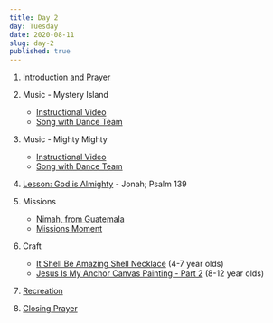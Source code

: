 ```yaml
---
title: Day 2
day: Tuesday
date: 2020-08-11
slug: day-2
published: true
---
```


1. [Introduction and Prayer](https://s3.wasabisys.com/coventrypca.church/vbs/2020/day-2/intro.mp4)
2. Music - Mystery Island

   - [Instructional Video](https://s3.wasabisys.com/coventrypca.church/vbs/2020/day-1/mystery-island-instructions.mp4)
   - [Song with Dance Team](https://s3.wasabisys.com/coventrypca.church/vbs/2020/day-1/mystery-island-song.mp4)

3. Music - Mighty Mighty

   - [Instructional Video](https://s3.wasabisys.com/coventrypca.church/vbs/2020/day-2/mighty-is-our-god-instructions.mp4)
   - [Song with Dance Team](https://s3.wasabisys.com/coventrypca.church/vbs/2020/day-2/mighty-is-our-god-song.mp4)

4. [Lesson: God is Almighty](https://s3.wasabisys.com/coventrypca.church/vbs/2020/day-2/lesson.mp4) - Jonah; Psalm 139
5. Missions

   - [Nimah, from Guatemala](https://s3.wasabisys.com/coventrypca.church/vbs/2020/day-2/nimah-from-guatemala.mp4)
   - [Missions Moment](https://s3.wasabisys.com/coventrypca.church/vbs/2020/day-2/missions.mp4)

6. Craft

   - [It Shell Be Amazing Shell Necklace](https://s3.wasabisys.com/coventrypca.church/vbs/2020/day-2/craft-it-shell-be-amazing-shell-necklace-4-7yo.mp4) (4-7 year olds)
   - [Jesus Is My Anchor Canvas Painting - Part 2](https://s3.wasabisys.com/coventrypca.church/vbs/2020/day-2/craft-jesus-is-my-anchor-part-2-8-12yo.mp4) (8-12 year olds)

7. [Recreation](https://s3.wasabisys.com/coventrypca.church/vbs/2020/day-2/rec.mp4)
8. [Closing Prayer](https://s3.wasabisys.com/coventrypca.church/vbs/2020/day-2/closing.mp4)
